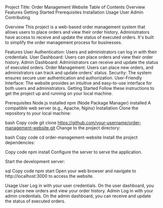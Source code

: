 Project Title: Order Management Website
Table of Contents
Overview
Features
Getting Started
Prerequisites
Installation
Usage
User
Admin
Contributing

Overview
This project is a web-based order management system that allows users to place orders and view their order history. Administrators have access to receive and update the status of executed orders. It's built to simplify the order management process for businesses.

Features
User Authentication: Users and administrators can log in with their credentials.
User Dashboard: Users can place orders and view their order history.
Admin Dashboard: Administrators can receive and update the status of executed orders.
Order Management: Users can place new orders, and administrators can track and update orders' status.
Security: The system ensures secure user authentication and authorization.
User-Friendly Interface: The website provides an intuitive and easy-to-use interface for both users and administrators.
Getting Started
Follow these instructions to get the project up and running on your local machine.

Prerequisites
Node.js installed
npm (Node Package Manager) installed
A compatible web server (e.g., Apache, Nginx)
Installation
Clone the repository to your local machine:

bash
Copy code
git clone https://github.com/your-username/order-management-website.git
Change to the project directory:

bash
Copy code
cd order-management-website
Install the project dependencies:

Copy code
npm install
Configure the server to serve the application.

Start the development server:

sql
Copy code
npm start
Open your web browser and navigate to http://localhost:3000 to access the website.

Usage
User
Log in with your user credentials.
On the user dashboard, you can place new orders and view your order history.
Admin
Log in with your admin credentials.
On the admin dashboard, you can receive and update the status of executed orders.
